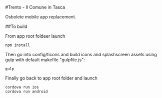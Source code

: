 #Trento - Il Comune in Tasca

Osbolete mobile app replacement.

##To build

From app root foldeer launch

    npm install

Then go into config/ticons and build icons and splashscreen assets using gulp with default makefile "gulpfile.js":

    gulp

Finally go back to app root folder and launch

    cordova run ios
    cordova run android

